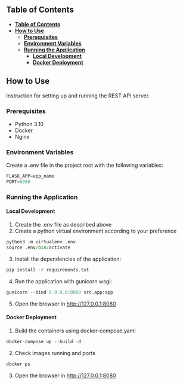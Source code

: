 ## **Table of Contents**
- [**Table of Contents**](#table-of-contents)
- [**How to Use**](#how-to-use)
  - [**Prerequisites**](#prerequisites)
  - [**Environment Variables**](#environment-variables)
  - [**Running the Application**](#running-the-application)
    - [**Local Development**](#local-development)
    - [**Docker Deployment**](#docker-deployment)
## **How to Use**
Instruction for setting up and running the REST API server.

### **Prerequisites**

- Python 3.10
- Docker
- Nginx

### **Environment Variables**
Create a .env file in the project root with the following variables:

````python
FLASK_APP=app_name
PORT=8080
````

### **Running the Application**

#### **Local Development**
1. Create the .env file as described above
2. Create a python virtual environment according to your preference
````python
python3 -m virtualenv .env
source .env/bin/activate
````
3. Install the dependencies of the application:
````python
pip install -r requirements.txt
````
4. Run the application with gunicorn wsgi:
````python
gunicorn --bind 0.0.0.0:8080 src.app:app
````
5. Open the browser in http://127.0.0.1:8080

#### **Docker Deployment**
1. Build the containers using docker-compose.yaml
````python
docker-compose up --build -d
````
2. Check images running and ports
````python
docker ps
````
3. Open the browser in http://127.0.0.1:8080
